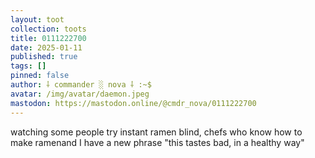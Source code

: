 ```yaml
---
layout: toot
collection: toots
title: 0111222700
date: 2025-01-11
published: true
tags: []
pinned: false
author: ⸸ commander ░ nova ⸸ :~$
avatar: /img/avatar/daemon.jpeg
mastodon: https://mastodon.online/@cmdr_nova/0111222700
---
```


watching some people try instant ramen blind, chefs who know how to make ramenand I have a new phrase "this tastes bad, in a healthy way"
